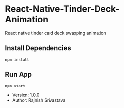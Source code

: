 # React-Native-Tinder-Deck-Animation
React native tinder card deck swapping animation

## Install Dependencies

```
npm install
```

## Run App

```
npm start
```
- Version: 1.0.0
- Author: Rajnish Srivastava
